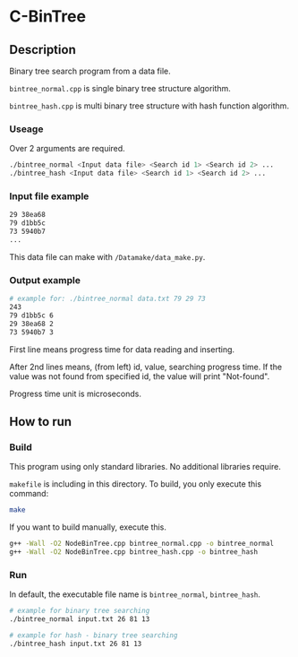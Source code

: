 # C-BinTree

## Description

Binary tree search program from a data file.

`bintree_normal.cpp` is single binary tree structure algorithm.

`bintree_hash.cpp` is multi binary tree structure with hash function algorithm.

### Useage

Over 2 arguments are required.

```sh
./bintree_normal <Input data file> <Search id 1> <Search id 2> ...
./bintree_hash <Input data file> <Search id 1> <Search id 2> ...
```

### Input file example

```txt
29 38ea68
79 d1bb5c
73 5940b7
...
```

This data file can make with `/Datamake/data_make.py`.

### Output example

```sh
# example for: ./bintree_normal data.txt 79 29 73
243
79 d1bb5c 6
29 38ea68 2
73 5940b7 3
```

First line means progress time for data reading and inserting.

After 2nd lines means, (from left) id, value, searching progress time.
If the value was not found from specified id, the value will print "Not-found".

Progress time unit is microseconds.

## How to run

### Build

This program using only standard libraries.
No additional libraries require.

`makefile` is including in this directory.
To build, you only execute this command:

```sh
make
```

If you want to build manually, execute this.

```sh
g++ -Wall -O2 NodeBinTree.cpp bintree_normal.cpp -o bintree_normal
g++ -Wall -O2 NodeBinTree.cpp bintree_hash.cpp -o bintree_hash
```

### Run

In default, the executable file name is `bintree_normal`, `bintree_hash`.

```sh
# example for binary tree searching
./bintree_normal input.txt 26 81 13

# example for hash - binary tree searching
./bintree_hash input.txt 26 81 13
```
